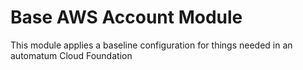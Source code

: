 # Base AWS Account Module
This module applies a baseline configuration for things needed in an automatum Cloud Foundation
